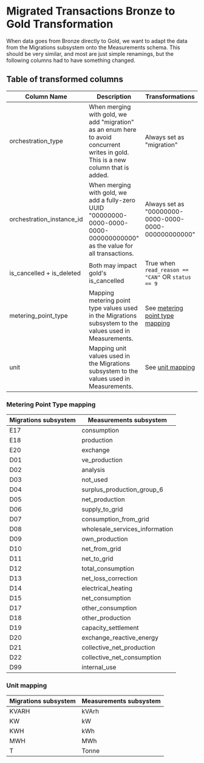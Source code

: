 # Migrated Transactions Bronze to Gold Transformation

When data goes from Bronze directly to Gold, we want to adapt the data from the Migrations subsystem onto the Measurements schema. This should be very similar, and most are just simple renamings, but the following columns had to have something changed.

## Table of transformed columns

| Column Name                | Description                                                                                                                                                                                                 | Transformations                                      | Implemented |
|----------------------------|-------------------------------------------------------------------------------------------------------------------------------------------------------------------------------------------------------------|------------------------------------------------------|-------------|
| orchestration_type         | When merging with gold, we add "migration" as an enum here to avoid concurrent writes in gold. This is a new column that is added.                                                                          | Always set as "migration"                            | ✓           |
| orchestration_instance_id  | When merging with gold, we add a fully-zero UUID "00000000-0000-0000-0000-000000000000" as the value for all transactions.                                                                                  | Always set as "00000000-0000-0000-0000-000000000000" | ✓           |
| is_cancelled + is_deleted  | Both may impact gold's is_cancelled                                                                                                                                                                         | True when `read_reason == "CAN"` OR `status == 9`    | ✓           |
| metering_point_type        | Mapping metering point type values used in the Migrations subsystem to the values used in Measurements.                                                                                                     | See [metering point type mapping](#metering-point-type-mapping)  | ✓           |
| unit                       | Mapping unit values used in the Migrations subsystem to the values used in Measurements.                                                                                                                    | See [unit mapping](#unit-mapping)                    | ✓           |

### Metering Point Type mapping

| Migrations subsystem | Measurements subsystem         |
|----------------------|--------------------------------|
| E17                  | consumption                    |
| E18                  | production                     |
| E20                  | exchange                       |
| D01                  | ve_production                  |
| D02                  | analysis                       |
| D03                  | not_used                       |
| D04                  | surplus_production_group_6     |
| D05                  | net_production                 |
| D06                  | supply_to_grid                 |
| D07                  | consumption_from_grid          |
| D08                  | wholesale_services_information |
| D09                  | own_production                 |
| D10                  | net_from_grid                  |
| D11                  | net_to_grid                    |
| D12                  | total_consumption              |
| D13                  | net_loss_correction            |
| D14                  | electrical_heating             |
| D15                  | net_consumption                |
| D17                  | other_consumption              |
| D18                  | other_production               |
| D19                  | capacity_settlement            |
| D20                  | exchange_reactive_energy       |
| D21                  | collective_net_production      |
| D22                  | collective_net_consumption     |
| D99                  | internal_use                   |

### Unit mapping

| Migrations subsystem | Measurements subsystem |
|----------------------|------------------------|
| KVARH                | kVArh                  |
| KW                   | kW                     |
| KWH                  | kWh                    |
| MWH                  | MWh                    |
| T                    | Tonne                  |
